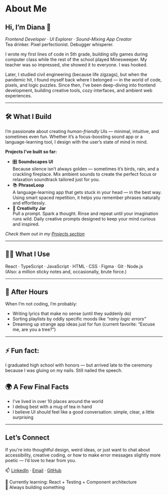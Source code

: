# About Me

## Hi, I’m Diana 👋  
*Frontend Developer · UI Explorer · Sound-Mixing App Creator*  
Tea drinker. Pixel perfectionist. Debugger whisperer.

I wrote my first lines of code in 5th grade, building silly games during computer class while the rest of the school played Minesweeper. My teacher was so impressed, she showed it to everyone. I was hooked.

Later, I studied civil engineering (because life zigzags), but when the pandemic hit, I found myself back where I belonged — in the world of code, pixels, and logic puzzles. Since then, I’ve been deep-diving into frontend development, building creative tools, cozy interfaces, and ambient web experiences.

---

## 🛠️ What I Build

I’m passionate about creating *human-friendly* UIs — minimal, intuitive, and sometimes even fun. Whether it’s a focus-boosting sound app or a language-learning tool, I design with the user’s state of mind in mind.

**Projects I’ve built so far:**

- 🎛️ **Soundscapes UI**    
Because silence isn’t always golden — sometimes it’s birds, rain, and a crackling fireplace. Mix ambient sounds to create the perfect focus or relaxation soundtrack tailored just for you.
- 📚 **PhraseLoop**    
A language-learning app that gets stuck in your head — in the best way. Using smart spaced repetition, it helps you remember phrases naturally and effortlessly.
- 🎨 **Creativity Jar**    
Pull a prompt. Spark a thought. Rinse and repeat until your imagination runs wild. Daily creative prompts designed to keep your mind curious and inspired.

_Check them out in my [Projects section](#)_

---

## 👩‍💻 What I Use

React · TypeScript · JavaScript · HTML · CSS · Figma · Git · Node.js  
(Also: a million sticky notes and, occasionally, brute force.)

---

## 🎤 After Hours

When I’m not coding, I’m probably:

- Writing lyrics that make no sense (until they suddenly do)  
- Sorting playlists by oddly specific moods like *“rainy logic errors”*  
- Dreaming up strange app ideas just for fun (current favorite: “Excuse me, are you a tree?”)  

---

## ⚡ Fun fact: 
I graduated high school with honors — but arrived late to the ceremony because I was gluing on my nails. Still nailed the speech.

## 🌍 A Few Final Facts

- I've lived in over 10 places around the world  
- I debug best with a mug of tea in hand  
- I believe UI should feel like a good conversation: simple, clear, a little surprising

---

## Let’s Connect

If you're into thoughtful design, weird ideas, or just want to chat about accessibility, creative coding, or how to make error messages slightly more poetic — I’d love to hear from you.

📫 [LinkedIn](https://linkedin.com/in/diana-shagiakhmetova/) · [Email](mailto:dshagiakh@gmail.com) · [GitHub](https://github.com/chocococopie)

🧠 Currently learning: React + Testing + Component architecture  
🎯 Always building something
